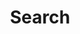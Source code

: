 ---
layout: frontend-template-documentation
sectionKey: Frontend templates
eleventyNavigation:
  parent: Finder
title: Search
description: Site search is designed to find and list all indexed content on GOV.UK
figmaLink:
howItWorks: The returned results that appear on site search come from search-api. Since it’s a universal search, site search can link out to any GOV.UK page, no matter what the frontend template are for those pages.
examples:
  0:
    title: Search
    link: https://www.gov.uk/search/all
contentDataLink:
contentSchema:
  title: finder
  link: https://docs.publishing.service.gov.uk/content-schemas/finder.html
contentType:
  title: finder
  link: https://docs.publishing.service.gov.uk/document-types/finder.html
renderingApp: finder frontend
components:
  0:
    componentName: Layout super navigation header
    componentURL: https://components.publishing.service.gov.uk/component-guide/layout_super_navigation_header
    generated: auto
    input:
  1:
    componentName: Contextual breadcrumbs
    componentURL: https://components.publishing.service.gov.uk/component-guide/contextual_breadcrumbs
    generated: auto
    input:
  2:
    componentName: Search
    componentURL: https://components.publishing.service.gov.uk/component-guide/search
    generated: auto
    input:
  3:
    componentName: Heading
    componentURL: https://components.publishing.service.gov.uk/component-guide/heading
    generated: auto
    input:
  4:
    componentName: "[Option select](https://components.publishing.service.gov.uk/component-guide/option_select) appears within the search filter"
    componentURL:
    generated: auto
    input:
  5:
    componentName: "[Select](https://components.publishing.service.gov.uk/component-guide/select) appears within the search filter"
    componentURL:
    generated: auto
    input:
  6:
    componentName: "[Form checkboxes](https://components.publishing.service.gov.uk/component-guide/checkboxes) appears within the search filter"
    componentURL:
    generated: auto
    input:
  7:
    componentName: "[Form hint text](https://components.publishing.service.gov.uk/component-guide/hint) appears within the search filter"
    componentURL:
    generated: auto
    input:
  8:
    componentName: "[Date filter](https://govuk-finder-frontend.herokuapp.com/component-guide/date_filter) appears within the search filter"
    componentURL:
    generated: auto
    input:
  9:
    componentName: All the filters are within the [Expander](https://govuk-finder-frontend.herokuapp.com/component-guide/expander)
    componentURL: 
    generated: auto
    input:
  10:
    componentName: "[Previous and next navigation](https://components.publishing.service.gov.uk/component-guide/previous_and_next_navigation) appears if there is more than 20 returned search results"
    componentURL: 
    generated: auto
    input:
  11:
    componentName: Subscription link
    componentURL: https://components.publishing.service.gov.uk/component-guide/subscription_links
    generated: auto
    input:
  12:
    componentName: Document list
    componentURL: https://components.publishing.service.gov.uk/component-guide/document_list
    generated: auto
    input:
  13:
    componentName: Feedback
    componentURL: https://components.publishing.service.gov.uk/component-guide/feedback
    generated: auto
    input:
  14:
    componentName: Layout footer
    componentURL: https://components.publishing.service.gov.uk/component-guide/layout_footer
    generated: auto
    input:
insights:
  0:
    title:
    link:
    description:
    date:
issues:
  0:
    title:
    link:
issueLink:
---